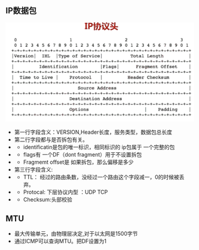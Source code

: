 ## IP数据包
![Alt text](imgs/ip.png)

- 第一行字段含义：VERSION,Header长度，服务类型，数据包总长度
- 第二行字段都与是否拆包有关。 
- - identificatin是包的唯一标识，相同标识的 ip包属于 一个完整的包
- - flags有 一个DF（dont fragment）用于不设置拆包
- - Fragmemt offset是 如果拆包，那么偏移是多少
- 第三行字段含义:
- - TTL： 经过的路由条数，没经过一个路由这个字段减一，0的时候被丢弃。
- - Protocal: 下层协议内型 ：UDP TCP
- - Checksum:头部校验

## MTU

- 最大传输单元，由物理层决定,对于以太网是1500字节
- 通过ICMP可以查询MTU。把DF设置为1